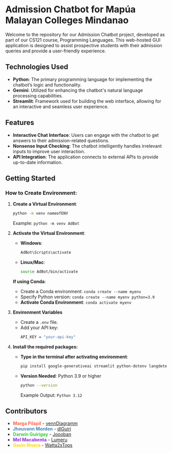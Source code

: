 # Admission Chatbot for Mapúa Malayan Colleges Mindanao

Welcome to the repository for our Admission Chatbot project, developed as part of our CS121 course, Programming Languages. This web-hosted GUI application is designed to assist prospective students with their admission queries and provide a user-friendly experience.

## Technologies Used

- **Python**: The primary programming language for implementing the chatbot’s logic and functionality.
- **Gemini**: Utilized for enhancing the chatbot's natural language processing capabilities.
- **Streamlit**: Framework used for building the web interface, allowing for an interactive and seamless user experience.

## Features

- **Interactive Chat Interface**: Users can engage with the chatbot to get answers to their admission-related questions.
- **Nonsense Input Checking**: The chatbot intelligently handles irrelevant inputs to improve user interaction.
- **API Integration**: The application connects to external APIs to provide up-to-date information.

## Getting Started

### How to Create Environment:

1. **Create a Virtual Environment**:
   ```bash
   python -m venv nameofENV
   ```
   Example: ``python -m venv AdBot``


2. **Activate the Virtual Environment**:
   - **Windows**:
     ```bash
     AdBot\Scripts\activate
     ```
   - **Linux/Mac**:
     ```bash
     source AdBot/bin/activate
     ```

   **If using Conda**:
   - Create a Conda environment: ``conda create --name myenv``
   - Specify Python version: ``conda create --name myenv python=3.9``
   - **Activate Conda Environment**: ``conda activate myenv``


3. **Environment Variables**
   - Create a `.env` file.
   - Add your API key:
     ```bash
     API_KEY = "your-api-key"
     ```


4. **Install the required packages:**
   - **Type in the terminal after activating environment**:
      ```bash
      pip install google-generativeai streamlit python-dotenv langdetect nltk
      ```
   - **Version Needed**: Python 3.9 or higher
      ```bash
      python --version
      ```
      Example Output: `Python 3.12`

## Contributors

- **<span style="color:#FF6347">Marga Pilapil</span>** - [vennDiagramm](https://github.com/vennDiagramm)
- **<span style="color:#4682B4">Jhouvann Morden</span>** - [dlGuiri](https://github.com/Joooban)
- **<span style="color:#32CD32">Darwin Guirigay</span>** - [Joooban](https://github.com/dlGuiri)
- **<span style="color:#8A2BE2">Mel Macabenta</span>** - [Lumeru](https://github.com/MeruMeru09)
- **<span style="color:#FFD700">Gavin Rivera</span>** - [Watta2xTops](https://github.com/Watta2xTops)

